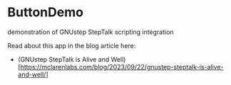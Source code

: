 # ButtonDemo
demonstration of GNUstep StepTalk scripting integration


Read about this app in the blog article here:

- (GNUstep StepTalk is Alive and Well)[https://mclarenlabs.com/blog/2023/09/22/gnustep-steptalk-is-alive-and-well/]

